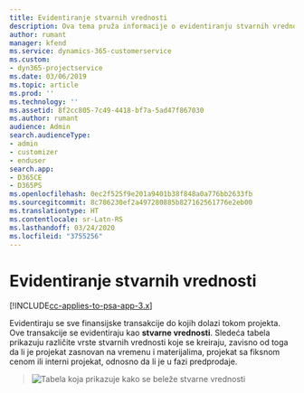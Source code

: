 ```yaml
---
title: Evidentiranje stvarnih vrednosti
description: Ova tema pruža informacije o evidentiranju stvarnih vrednosti.
author: rumant
manager: kfend
ms.service: dynamics-365-customerservice
ms.custom:
- dyn365-projectservice
ms.date: 03/06/2019
ms.topic: article
ms.prod: ''
ms.technology: ''
ms.assetid: 8f2cc805-7c49-4418-bf7a-5ad47f867030
ms.author: rumant
audience: Admin
search.audienceType:
- admin
- customizer
- enduser
search.app:
- D365CE
- D365PS
ms.openlocfilehash: 0ec2f525f9e201a9401b38f848a0a776bb2633fb
ms.sourcegitcommit: 8c786230ef2a497280885b827162561776e2eb00
ms.translationtype: HT
ms.contentlocale: sr-Latn-RS
ms.lasthandoff: 03/24/2020
ms.locfileid: "3755256"
---
```

# <a name="recording-actuals"></a>Evidentiranje stvarnih vrednosti 

[!INCLUDE[cc-applies-to-psa-app-3.x](../includes/cc-applies-to-psa-app-3x.md)]

Evidentiraju se sve finansijske transakcije do kojih dolazi tokom projekta. Ove transakcije se evidentiraju kao **stvarne vrednosti**. Sledeća tabela prikazuju različite vrste stvarnih vrednosti koje se kreiraju, zavisno od toga da li je projekat zasnovan na vremenu i materijalima, projekat sa fiksnom cenom ili interni projekat, odnosno da li je u fazi predprodaje.

> ![Tabela koja prikazuje kako se beleže stvarne vrednosti](media/advanced-table2.png)
